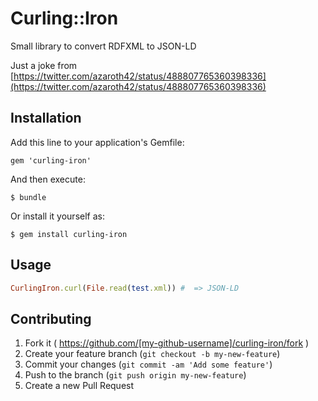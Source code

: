 # Curling::Iron

Small library to convert RDFXML to JSON-LD

Just a joke from
[https://twitter.com/azaroth42/status/488807765360398336](https://twitter.com/azaroth42/status/488807765360398336)

## Installation

Add this line to your application's Gemfile:

    gem 'curling-iron'

And then execute:

    $ bundle

Or install it yourself as:

    $ gem install curling-iron

## Usage

```ruby
CurlingIron.curl(File.read(test.xml)) #  => JSON-LD
```

## Contributing

1. Fork it ( https://github.com/[my-github-username]/curling-iron/fork )
2. Create your feature branch (`git checkout -b my-new-feature`)
3. Commit your changes (`git commit -am 'Add some feature'`)
4. Push to the branch (`git push origin my-new-feature`)
5. Create a new Pull Request

